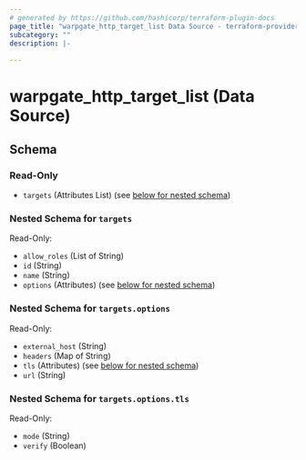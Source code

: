 ```yaml
---
# generated by https://github.com/hashicorp/terraform-plugin-docs
page_title: "warpgate_http_target_list Data Source - terraform-provider-warpgate"
subcategory: ""
description: |-
  
---
```


# warpgate_http_target_list (Data Source)





<!-- schema generated by tfplugindocs -->
## Schema

### Read-Only

- `targets` (Attributes List) (see [below for nested schema](#nestedatt--targets))

<a id="nestedatt--targets"></a>
### Nested Schema for `targets`

Read-Only:

- `allow_roles` (List of String)
- `id` (String)
- `name` (String)
- `options` (Attributes) (see [below for nested schema](#nestedatt--targets--options))

<a id="nestedatt--targets--options"></a>
### Nested Schema for `targets.options`

Read-Only:

- `external_host` (String)
- `headers` (Map of String)
- `tls` (Attributes) (see [below for nested schema](#nestedatt--targets--options--tls))
- `url` (String)

<a id="nestedatt--targets--options--tls"></a>
### Nested Schema for `targets.options.tls`

Read-Only:

- `mode` (String)
- `verify` (Boolean)


